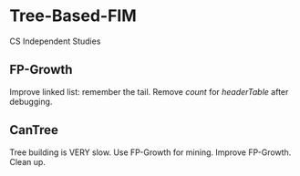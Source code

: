 # Tree-Based-FIM
CS Independent Studies

## FP-Growth
Improve linked list: remember the tail.
Remove _count_ for _headerTable_ after debugging.

## CanTree
Tree building is VERY slow.
Use FP-Growth for mining.
Improve FP-Growth.
Clean up.
